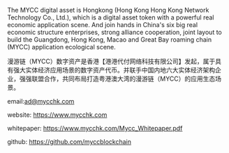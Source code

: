 

The MYCC digital asset is Hongkong (Hong Kong Hong Kong Network Technology Co., Ltd.), which is a digital asset token with a powerful real economic application scene. And join hands in China's six big real economic structure enterprises, strong alliance cooperation, joint layout to build the Guangdong, Hong Kong, Macao and Great Bay roaming chain (MYCC) application ecological scene. 


漫游链（MYCC）数字资产是香港【港港代付网络科技有限公司】发起，属于具有强大实体经济应用场景的数字资产代币。并联手中国内地六大实体经济架构企业，强强联盟合作，共同布局打造粤港澳大湾的漫游链（MYCC）的应用生态场景。

 email:ad@mycchk.com
 
 website: https://www.mycchk.com
 
 whitepaper: https://www.mycchk.com/Mycc_Whitepaper.pdf
 
 github: https://github.com/myccblockchain
